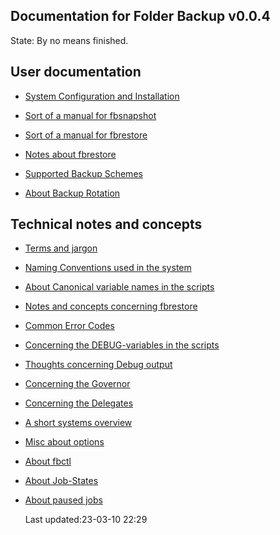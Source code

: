 Documentation for Folder Backup  v0.0.4
---------------------------------------

State: By no means finished.

## User documentation

* [System  Configuration and Installation](https://github.com/McUsr/FB/blob/main/Docs/User/SystemInstallation.md)

* [Sort of a manual for fbsnapshot](https://github.com/McUsr/FB/blob/main/Docs/User/fbsnapshot-manual.md)

* [Sort of a manual for fbrestore](https://github.com/McUsr/FB/blob/main/Docs/User/fbrestore-manual.md)

* [Notes about fbrestore](https://github.com/McUsr/FB/blob/main/Docs/User/fbrestore.md)

* [Supported Backup Schemes](https://github.com/McUsr/FB/blob/main/Docs/User/BackupSchemes.md)
	
* [About Backup Rotation](https://github.com/McUsr/FB/blob/main/Docs/User/BackupRotation.md)

## Technical notes and concepts

* [Terms and jargon
](https://github.com/McUsr/FB/blob/main/Docs/technical/termsandjargon.md)

* [Naming Conventions used in the
	system](https://github.com/McUsr/FB/blob/main/Docs/technical/namingconventions.md)

* [About Canonical variable names in the scripts](https://github.com/McUsr/FB/blob/main/Docs/technical/CanonicalVarNames.md)

* [Notes and concepts concerning
	fbrestore](https://github.com/McUsr/FB/blob/main/Docs/technical/fbrestore-tech.md)

* [Common Error Codes](https://github.com/McUsr/FB/blob/main/Docs/technical/commonerrorcodes.md)

* [Concerning the DEBUG-variables in the scripts](https://github.com/McUsr/FB/blob/main/Docs/technical/DEBUG-variables.md)

* [Thoughts concerning Debug output](https://github.com/McUsr/FB/blob/main/Docs/technical/DebugOutput.md)

* [Concerning the Governor](https://github.com/McUsr/FB/blob/main/Docs/technical/Governor.md)

* [Concerning the Delegates](https://github.com/McUsr/FB/blob/main/Docs/technical/DelegateSkeleton.md)

* [A short systems overview](https://github.com/McUsr/FB/blob/main/Docs/technical/systemsoverview.md)

* [Misc about options](https://github.com/McUsr/FB/blob/main/Docs/technical/aboutOptions.md)

* [About fbctl](https://github.com/McUsr/FB/blob/main/Docs/technical/fbctl.md)

* [About Job-States ](https://github.com/McUsr/FB/blob/main/Docs/technical/jobStates.md)

* [About paused jobs ](https://github.com/McUsr/FB/blob/main/Docs/technical/pausedJobs.md)


  Last updated:23-03-10 22:29
